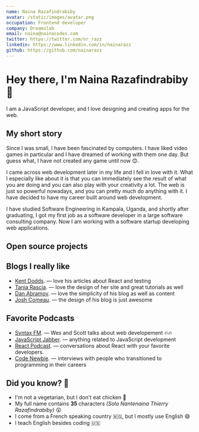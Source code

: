 ```yaml
---
name: Naina Razafindrabiby
avatar: /static/images/avatar.png
occupation: Frontend developer
company: Dreamslab
email: naina@nainacodes.com
twitter: https://twitter.com/nr_razz
linkedin: https://www.linkedin.com/in/nainarazz
github: https://github.com/nainarazz
---
```


# Hey there, I&apos;m Naina Razafindrabiby 👋

I am a JavaScript developer, and I love designing and creating apps for the web.

## My short story

Since I was small, I have been fascinated by computers. I have liked video games in
particular and I have dreamed of working with them one day. But guess what, I have not
created any game until now 😊.

I came across web development later in my life and I fell in love with it. What I
especially like about it is that you can immediately see the result of what you are doing
and you can also play with your creativity a lot. The web is just so powerful nowadays,
and you can pretty much do anything with it. I have decided to have my career built around
web development.

I have studied Software Engineering in Kampala, Uganda, and shortly after graduating, I
got my first job as a software developer in a large software consulting company. Now I am
working with a software startup developing web applications.

## Open source projects

## Blogs I really like

- [Kent Dodds](https://kentcdodds.com). — love his articles about React and testing
- [Tania Rascia](https://taniarascia.com). — love the design of her site and great tutorials as well
- [Dan Abramov](https://overreacted.io). — love the simplicity of his blog as well as content
- [Josh Comeau](https://joshwcomeau.com). — the design of his blog is just awesome

## Favorite Podcasts

- [Syntax FM](https://syntax.fm). — Wes and Scott talks about web developement 🔥🔥
- [JavaScript Jabber](https://devchat.tv/js-jabber). — anything related to JavaScript development
- [React Podcast](https://reactpodcast.simplecast.fm). — conversations about React with your favorite developers.
- [Code Newbie](https://www.codenewbie.org). — interviews with people who transitioned to programming in their careers

## Did you know? 🤔

- I&apos;m not a vegetarian, but I don&apos;t eat chicken 🍗
- My full name contains <strong>35</strong> characters <i>(Solo Nantenaina Thierry Razafindrabiby)</i> 😲
- I come from a French speaking country 🇲🇬, but I mostly use English 😅
- I teach English besides coding 🇺🇸

